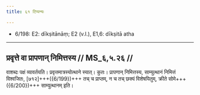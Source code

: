 ```yaml
---
title: ६१ टिप्पन्यः

---
```

- 6/198: E2: dīkṣitānāṃ; E2 (v.l.), E1,6: dīkṣitā atha

____________________________________________


## प्रवृत्ते वा प्रापणान् निमित्तस्य // MS_६,५.२६ //

वाशब्दः पक्षं व्यावर्तयति। प्रवृत्तमात्रस्योत्थाने स्यात्। कुतः। प्रापणान् निमित्तस्य, साम्युत्थानं निमित्तं विश्वजितः, [७१२]+++({6/199})+++ तच् च प्राप्तम्, न च तच् छक्यं विशेषयितुम्, क्रीते सोमे+++({6/200})+++ साम्युत्थानम् इति।
